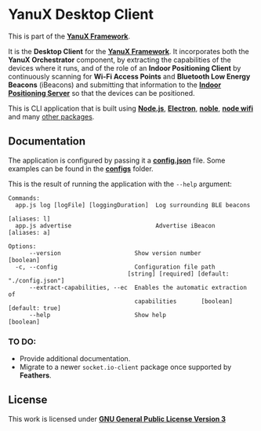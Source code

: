 # YanuX Desktop Client
This is part of the [__YanuX Framework__](https://yanux-framework.github.io/). 

It is the __Desktop Client__ for the [__YanuX Framework__](https://yanux-framework.github.io/). It incorporates both the __YanuX Orchestrator__ component, by extracting the capabilities of the devices where it runs, and of the role of an __Indoor Positioning Client__ by continuously scanning for __Wi-Fi Access Points__ and __Bluetooth Low Energy Beacons__ (iBeacons) and submitting that information to the [__Indoor Positioning Server__](https://github.com/YanuX-Framework/YanuX-IPSServer) so that the devices can be positioned.

This is CLI application that is built using [__Node.js__](https://nodejs.org/), [__Electron__](https://www.electronjs.org/), [__noble__](https://github.com/abandonware/noble), [__node wifi__](https://github.com/friedrith/node-wifi) and many [other packages](package.json).

## Documentation
The application is configured by passing it a [__config.json__](config.json) file. Some examples can be found in the [__configs__](configs) folder.

This is the result of running the application with the `--help` argument:
```
Commands:
  app.js log [logFile] [loggingDuration]  Log surrounding BLE beacons
                                                                    [aliases: l]
  app.js advertise                        Advertise iBeacon         [aliases: a]

Options:
      --version                     Show version number                [boolean]
  -c, --config                      Configuration file path
                                  [string] [required] [default: "./config.json"]
      --extract-capabilities, --ec  Enables the automatic extraction of
                                    capabilities       [boolean] [default: true]
      --help                        Show help                          [boolean]

```
### TO DO:
- Provide additional documentation.
- Migrate to a newer `socket.io-client` package once supported by **Feathers**.

## License
This work is licensed under [__GNU General Public License Version 3__](LICENSE)